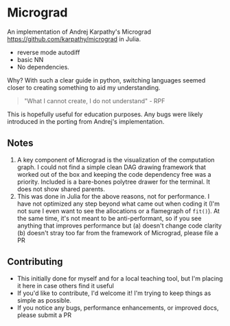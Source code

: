 # Micrograd

An implementation of Andrej Karpathy's Micrograd https://github.com/karpathy/micrograd in Julia. 
 - reverse mode autodiff
 - basic NN
 - No dependencies.

Why? With such a clear guide in python, switching languages seemed closer to creating something to aid my understanding.

>"What I cannot create, I do not understand"
\- RPF

This is hopefully useful for education purposes. Any bugs were likely introduced in the porting from Andrej's implementation.

## Notes

1. A key component of Micrograd is the visualization of the computation graph. I could not find a simple clean DAG drawing framework that worked out of the box and keeping the code dependency free was a priority. Included is a bare-bones polytree drawer for the terminal. It does not show shared parents.
2. This was done in Julia for the above reasons, not for performance. I have not optimized any step beyond what came out when coding it (I'm not sure I even want to see the allocations or a flamegraph of `fit()`). At the same time, it's not meant to be anti-performant, so if you see anything that improves performance but (a) doesn't change code clarity (b) doesn't stray too far from the framework of Micrograd, please file a PR

## Contributing

- This initially done for myself and for a local teaching tool, but I'm placing it here in case others find it useful
- If you'd like to contribute, I'd welcome it! I'm trying to keep things as simple as possible.
- If you notice any bugs, performance enhancements, or improved docs, please submit a PR

